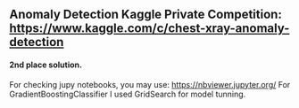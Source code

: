 ## Anomaly Detection Kaggle Private Competition: https://www.kaggle.com/c/chest-xray-anomaly-detection

#### 2nd place solution.

For checking jupy notebooks, you may use: https://nbviewer.jupyter.org/
For GradientBoostingClassifier I used GridSearch for model tunning.
